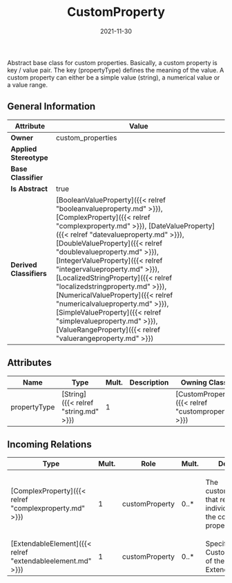 ﻿---
title: CustomProperty
toc: false
type: specs
date: "2021-11-30"
draft: false
specification: VEC
version: 2.0.0-rc1
documentType: "Recommendation"
elementType: Class
classes:
  - CustomProperty
menu_name: vec-2.0.0-rc1
---
<p> Abstract base class for custom properties. Basically, a custom property is key / value pair. The key (propertyType) defines the meaning of the value. A custom property can either be a simple value (string), a numerical value or a value range.      </p>

## General Information

| Attribute               | Value |
|-------------------------|-------|
| **Owner**               | custom_properties |
| **Applied Stereotype**  |   |
| **Base Classifier**     |   |
| **Is Abstract**         | true |
| **Derived Classifiers** | [BooleanValueProperty]({{< relref "booleanvalueproperty.md" >}}), [ComplexProperty]({{< relref "complexproperty.md" >}}), [DateValueProperty]({{< relref "datevalueproperty.md" >}}), [DoubleValueProperty]({{< relref "doublevalueproperty.md" >}}), [IntegerValueProperty]({{< relref "integervalueproperty.md" >}}), [LocalizedStringProperty]({{< relref "localizedstringproperty.md" >}}), [NumericalValueProperty]({{< relref "numericalvalueproperty.md" >}}), [SimpleValueProperty]({{< relref "simplevalueproperty.md" >}}), [ValueRangeProperty]({{< relref "valuerangeproperty.md" >}}) |

## Attributes
|  Name  |  Type  |  Mult.  |  Description  |  Owning Classifier  |
|--------|--------|---------|---------------|--------------|
|propertyType | [String]({{< relref "string.md" >}}) | 1 |  | [CustomProperty]({{< relref "customproperty.md" >}}) |

##  Incoming Relations
|    Type  |   Mult.  |   Role    |   Mult.   |   Description  |
|----------|----------|-----------|-----------|----------------|
| [ComplexProperty]({{< relref "complexproperty.md" >}}) | 1 | customProperty | 0..* | <p> The customProperties that represent the individual values of the complex property.      </p> |
| [ExtendableElement]({{< relref "extendableelement.md" >}}) | 1 | customProperty | 0..* | Specifies the CustomProperties of the ExtendableElement. |

